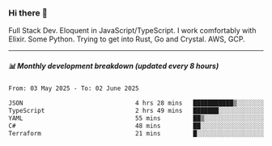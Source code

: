 ### Hi there 👋

Full Stack Dev. Eloquent in JavaScript/TypeScript. I work comfortably with Elixir. Some Python. Trying to get into Rust, Go and Crystal. AWS, GCP.

***

##### 📊 Monthly development breakdown (updated every 8 hours)

<!--START_SECTION:waka-->

```txt
From: 03 May 2025 - To: 02 June 2025

JSON                               4 hrs 28 mins   ███████████▒░░░░░░░░░░░░░   45.09 %
TypeScript                         2 hrs 49 mins   ███████░░░░░░░░░░░░░░░░░░   28.47 %
YAML                               55 mins         ██▒░░░░░░░░░░░░░░░░░░░░░░   09.34 %
C#                                 48 mins         ██░░░░░░░░░░░░░░░░░░░░░░░   08.12 %
Terraform                          21 mins         █░░░░░░░░░░░░░░░░░░░░░░░░   03.65 %
```

<!--END_SECTION:waka-->
